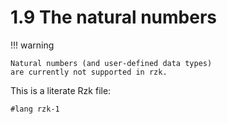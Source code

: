 # 1.9 The natural numbers

!!! warning

    Natural numbers (and user-defined data types)
    are currently not supported in rzk.

This is a literate Rzk file:

```rzk
#lang rzk-1
```
